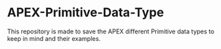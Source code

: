 # APEX-Primitive-Data-Type

This repository is made to save the APEX different Primitive data types to keep in mind and their examples. 
